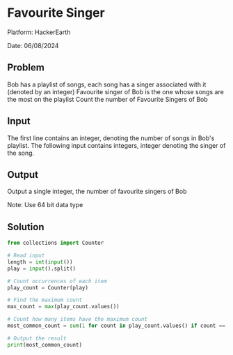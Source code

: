 # Favourite Singer

Platform: HackerEarth

Date: 06/08/2024

## Problem
Bob has a playlist of songs, each song has a singer associated with it (denoted by an integer)
Favourite singer of Bob is the one whose songs are the most on the playlist
Count the number of Favourite Singers of Bob

## Input 
The first line contains an integer, denoting the number of songs in Bob's playlist.
The following input contains integers, integer denoting the singer of the song.

## Output
Output a single integer, the number of favourite singers of Bob

Note: Use 64 bit data type

## Solution

```python
from collections import Counter

# Read input
length = int(input())
play = input().split()

# Count occurrences of each item
play_count = Counter(play)

# Find the maximum count
max_count = max(play_count.values())

# Count how many items have the maximum count
most_common_count = sum(1 for count in play_count.values() if count == max_count)

# Output the result
print(most_common_count)
```